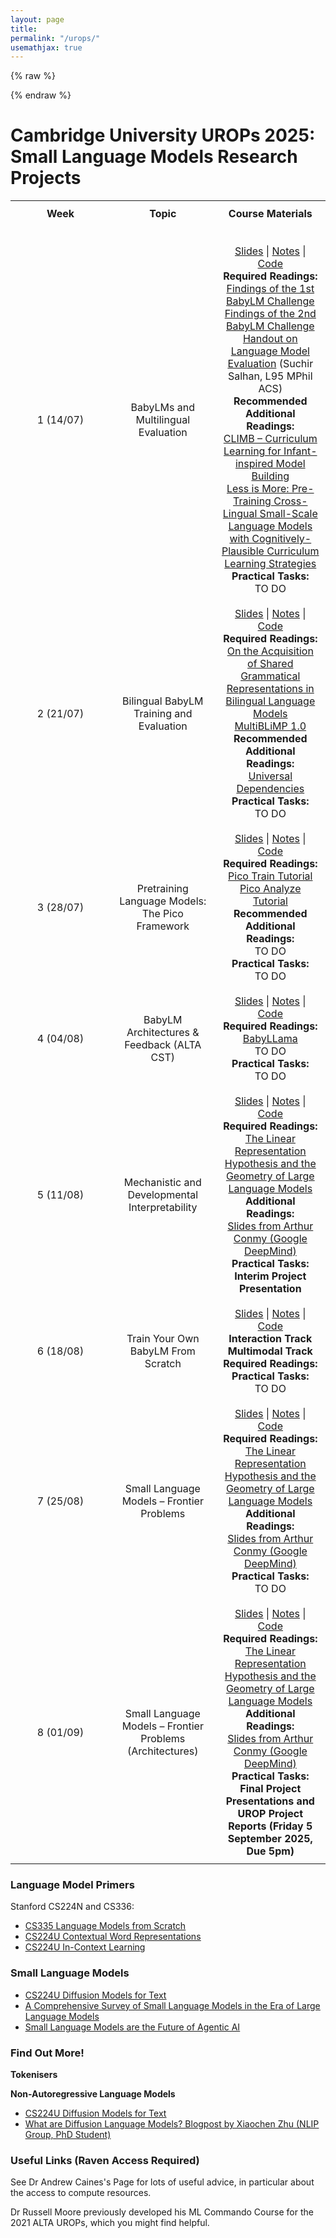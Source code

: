 ```yaml
---
layout: page
title: 
permalink: "/urops/"
usemathjax: true
---
```


{% raw %}

 <style>
    table {
        width: 100%;
        border-collapse: collapse;
        table-layout: fixed;
    }
    th, td {
        border: 0px solid black;
        padding: 10px;
        text-align: center;
        width: 25%;
    }
</style>
{% endraw %}

<h1>Cambridge University UROPs 2025: Small Language Models Research Projects</h1>

<body> 
<table>
    <tr>
        <th>Week</th>
        <th>Topic</th>
        <th>Course Materials</th>
    </tr>
      <tr>
        <td colspan="3">
    </tr>
      <tr>
        <td>1 (14/07)</td>
        <td>BabyLMs and Multilingual Evaluation</td>
        <td>
            <a href="#">Slides</a> | <a href="#">Notes</a> | <a href="#">Code</a><br>
            <strong>Required Readings:</strong><br>
            <a href="https://aclanthology.org/2023.conll-babylm.1.pdf"> Findings of the 1st BabyLM Challenge </a><br>
            <a href="https://aclanthology.org/2023.conll-babylm.1.pdf"> Findings of the 2nd BabyLM Challenge </a><br>
            <a href="https://suchirsalhan.github.io/assets/papers/L95_BLiMP.pdf"> Handout on Language Model Evaluation</a> (Suchir Salhan, L95 MPhil ACS)<br>
            <strong>Recommended Additional Readings:</strong><br>
            <a href="https://aclanthology.org/2023.conll-babylm.10/"> CLIMB – Curriculum Learning for Infant-inspired Model Building </a><br>
            <a href="[https://aclanthology.org/2023.conll-babylm.10/"> Less is More: Pre-Training Cross-Lingual Small-Scale Language Models with Cognitively-Plausible Curriculum Learning Strategies </a><br>
         <strong>Practical Tasks:</strong><br>
         TO DO <br>
        </td>
    </tr>

 <tr>
         <td>2 (21/07)</td>
        <td>Bilingual BabyLM Training and Evaluation</td>
        <td>
            <a href="#">Slides</a> | <a href="#">Notes</a> | <a href="#">Code</a><br>
            <strong>Required Readings:</strong><br>
            <a href="https://arxiv.org/pdf/2503.03962"> On the Acquisition of Shared Grammatical Representations in Bilingual Language Models </a><br>
            <a href="https://arxiv.org/abs/2504.02768"> MultiBLiMP 1.0 </a><br>
            <strong>Recommended Additional Readings:</strong><br>
             <a href="https://universaldependencies.org/"> Universal Dependencies </a><br>
         <strong>Practical Tasks:</strong><br>
         TO DO <br>
        </td>
    </tr> 

 <tr>
         <td>3 (28/07) </td>
        <td> Pretraining Language Models: The Pico Framework</td>
        <td>
            <a href="#">Slides</a> | <a href="#">Notes</a> | <a href="#">Code</a><br>
            <strong>Required Readings:</strong><br>
            <a href="https://www.picolm.io/guides/train"> Pico Train Tutorial </a><br>
            <a href="https://www.picolm.io/guides/analyze"> Pico Analyze Tutorial </a><br>
            <strong>Recommended Additional Readings:</strong><br>
            TO DO <br>
         <strong>Practical Tasks:</strong><br>
         TO DO <br>
        </td>
    </tr> 


 <tr>
         <td>4 (04/08) </td>
        <td> BabyLM Architectures & Feedback (ALTA CST)</td>
        <td>
            <a href="#">Slides</a> | <a href="#">Notes</a> | <a href="#">Code</a><br>
            <strong>Required Readings:</strong><br>
            <a href="https://arxiv.org/abs/2308.02019"> BabyLLama </a><br>
            TO DO <br>
         <strong>Practical Tasks:</strong><br>
         TO DO <br>
        </td>
    </tr> 

 <tr>
         <td>5 (11/08) </td>
        <td> Mechanistic and Developmental Interpretability</td>
        <td>
            <a href="#">Slides</a> | <a href="#">Notes</a> | <a href="#">Code</a><br>
            <strong>Required Readings:</strong><br>
            <a href="https://arxiv.org/pdf/2311.03658"> The Linear Representation Hypothesis and the Geometry of Large Language Models</a><br>
            <strong>Additional Readings:</strong><br>
            <a href="https://drive.google.com/file/d/1yaBGi6RQdcGlGfjjGLGf5fo0TaINpsLm/view?usp=sharing"> Slides from Arthur Conmy (Google DeepMind)</a><br>
         <strong>Practical Tasks:</strong><br>
         <strong>Interim Project Presentation</strong><br>
        </td>
    </tr> 


 <tr>
         <td>6 (18/08) </td>
        <td> Train Your Own BabyLM From Scratch</td>
        <td>
            <a href="#">Slides</a> | <a href="#">Notes</a> | <a href="#">Code</a><br>
            <strong> Interaction Track </strong><br>
           <strong> Multimodal Track </strong><br>
            <strong>Required Readings:</strong><br>
         <strong>Practical Tasks:</strong><br>
         TO DO <br>
        </td>
    </tr> 

 <tr>
         <td> 7 (25/08) </td>
        <td> Small Language Models – Frontier Problems</td>
        <td>
            <a href="#">Slides</a> | <a href="#">Notes</a> | <a href="#">Code</a><br>
            <strong>Required Readings:</strong><br>
            <a href="https://arxiv.org/pdf/2311.03658"> The Linear Representation Hypothesis and the Geometry of Large Language Models</a><br>
            <strong>Additional Readings:</strong><br>
            <a href="https://drive.google.com/file/d/1yaBGi6RQdcGlGfjjGLGf5fo0TaINpsLm/view?usp=sharing"> Slides from Arthur Conmy (Google DeepMind)</a><br>
         <strong>Practical Tasks:</strong><br>
         TO DO <br>
        </td>
    </tr> 

 <tr>
         <td> 8 (01/09) </td>
        <td> Small Language Models – Frontier Problems (Architectures)</td>
        <td>
            <a href="#">Slides</a> | <a href="#">Notes</a> | <a href="#">Code</a><br>
            <strong>Required Readings:</strong><br>
            <a href="https://arxiv.org/pdf/2311.03658"> The Linear Representation Hypothesis and the Geometry of Large Language Models</a><br>
            <strong>Additional Readings:</strong><br>
            <a href="https://drive.google.com/file/d/1yaBGi6RQdcGlGfjjGLGf5fo0TaINpsLm/view?usp=sharing"> Slides from Arthur Conmy (Google DeepMind)</a><br>
         <strong>Practical Tasks:</strong><br>
         <strong> Final Project Presentations and UROP Project Reports (Friday 5 September 2025, Due 5pm)</strong>  <br>
        </td>
    </tr> 
</table>
</body> 

<h3 class="font-weight-bold mb-4 serif-font">Language Model Primers</h3>
<body> 

Stanford CS224N and CS336: 

<ul>
    <li><a href="https://stanford-cs336.github.io/spring2025-lectures/?trace=var/traces/lecture_01.json"><u>CS335 Language Models from Scratch</u></a></li>
    <li><a href="https://web.stanford.edu/class/cs224u/slides/cs224u-contextualreps-2023-handout.pdf"><u>CS224U Contextual Word Representations</u></a></li>
    <li><a href="https://web.stanford.edu/class/cs224u/slides/cs224u-incontextlearning-2023-handout.pdf"><u>CS224U In-Context Learning</u></a></li>
</ul>
</body> 


<h3 class="font-weight-bold mb-4 serif-font">Small Language Models</h3>
<body> 
<ul>
    <li><a href="https://web.stanford.edu/class/cs224u/slides/lisa-224u-diffusion.pdf"><u>CS224U Diffusion Models for Text</u></a></li>
    <li><a href="https://arxiv.org/pdf/2411.03350"><u>A Comprehensive Survey of Small Language Models in the Era of Large Language Models</u></a></li>
    <li><a href="https://arxiv.org/pdf/2506.02153"><u>Small Language Models are the Future of Agentic AI</u></a></li>
</ul>

<h3 class="font-weight-bold mb-4 serif-font">Find Out More!</h3>

<strong> Tokenisers</strong>

<strong> Non-Autoregressive Language Models</strong>

<ul>
    <li><a href="https://web.stanford.edu/class/cs224u/slides/lisa-224u-diffusion.pdf"><u>CS224U Diffusion Models for Text</u></a></li>
    <li><a href="https://spacehunterinf.github.io/blog/2025/diffusion-language-models/"><u>What are Diffusion Language Models? Blogpost by Xiaochen Zhu (NLIP Group, PhD Student)</u></a></li>
</ul>
</body> 

<h3 class="font-weight-bold mb-4 serif-font">Useful Links (Raven Access Required)</h3>
<body> 
See Dr Andrew Caines's Page for lots of useful advice, in particular about the access to compute resources. 

Dr Russell Moore previously developed his ML Commando Course for the 2021 ALTA UROPs, which you might find helpful. 
</body> 


